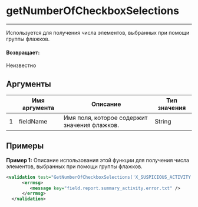 # getNumberOfCheckboxSelections

---

Используется для получения числа элементов, выбранных при помощи группы флажков.

#### Возвращает:

Неизвестно

## Аргументы

|  | Имя аргумента | Описание | Тип значения |
| --- | --- | --- | --- |
| 1 | fieldName | Имя поля, которое содержит значения флажков. | String |

## Примеры

**Пример 1:** Описание использования этой функции для получения числа элементов, выбранных при помощи группы флажков.
```xml
<validation test="GetNumberOfCheckboxSelections('X_SUSPICIOUS_ACTIVITY.X_SUSPICIOUS_ACTIVITY_CD') LT 11 ">
      <errmsg>
         <message key="field.report.summary_activity.error.txt" />
      </errmsg>
  </validation>
```

